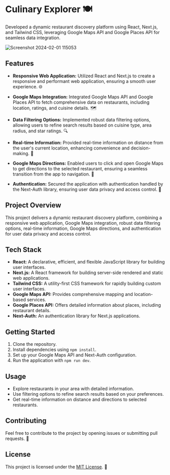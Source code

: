 

# Culinary Explorer 🍽️

Developed a dynamic restaurant discovery platform using React, Next.js, and Tailwind CSS, leveraging Google Maps API and Google Places API for seamless data integration.


![Screenshot 2024-02-01 115053](https://github.com/Hrithik0112/Restaurant_Finder/assets/122002784/5d816ab5-6c99-487f-a191-d6008fb63aa8)


## Features

- **Responsive Web Application:** Utilized React and Next.js to create a responsive and performant web application, ensuring a smooth user experience. 🌐

- **Google Maps Integration:** Integrated Google Maps API and Google Places API to fetch comprehensive data on restaurants, including location, ratings, and cuisine details. 🗺️

- **Data Filtering Options:** Implemented robust data filtering options, allowing users to refine search results based on cuisine type, area radius, and star ratings. 🔍

- **Real-time Information:** Provided real-time information on distance from the user's current location, enhancing convenience and decision-making. 📍

- **Google Maps Directions:** Enabled users to click and open Google Maps to get directions to the selected restaurant, ensuring a seamless transition from the app to navigation. 🚗

- **Authentication:** Secured the application with authentication handled by the Next-Auth library, ensuring user data privacy and access control. 🔐

## Project Overview

This project delivers a dynamic restaurant discovery platform, combining a responsive web application, Google Maps integration, robust data filtering options, real-time information, Google Maps directions, and authentication for user data privacy and access control.

## Tech Stack

- **React:** A declarative, efficient, and flexible JavaScript library for building user interfaces.
- **Next.js:** A React framework for building server-side rendered and static web applications.
- **Tailwind CSS:** A utility-first CSS framework for rapidly building custom user interfaces.
- **Google Maps API:** Provides comprehensive mapping and location-based services.
- **Google Places API:** Offers detailed information about places, including restaurant details.
- **Next-Auth:** An authentication library for Next.js applications.

## Getting Started

1. Clone the repository.
2. Install dependencies using `npm install`.
3. Set up your Google Maps API and Next-Auth configuration.
4. Run the application with `npm run dev`.

## Usage

- Explore restaurants in your area with detailed information.
- Use filtering options to refine search results based on your preferences.
- Get real-time information on distance and directions to selected restaurants.

## Contributing

Feel free to contribute to the project by opening issues or submitting pull requests. 🤝

## License

This project is licensed under the [MIT License](LICENSE). 📄
